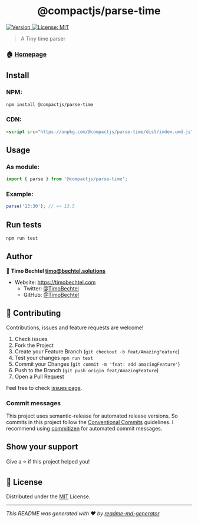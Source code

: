<h1 align="center">@compactjs/parse-time</h1>
<p>
  <a href="https://www.npmjs.com/package/@compactjs/parse-time" target="_blank">
    <img alt="Version" src="https://img.shields.io/npm/v/@compactjs/parse-time.svg">
  </a>
  <a href="https://github.com/CompactJS/parse-time/blob/master/LICENSE" target="_blank">
    <img alt="License: MIT" src="https://img.shields.io/github/license/CompactJS/parse-time" />
  </a>
</p>

> A Tiny time parser
>
> >

### 🏠 [Homepage](https://github.com/CompactJS/parse-time#readme)

## Install

### NPM:

```sh
npm install @compactjs/parse-time
```

### CDN:

```html
<script src="https://unpkg.com/@compactjs/parse-time/dist/index.umd.js"></script>
```

## Usage

### As module:

```javascript
import { parse } from '@compactjs/parse-time';
```

### Example:

```javascript
parse('13:30'); // => 13.5
```

## Run tests

```sh
npm run test
```

## Author

👤 **Timo Bechtel <timo@bechtel.solutions>**

- Website: https://timobechtel.com
  - Twitter: [@TimoBechtel](https://twitter.com/TimoBechtel)
  - GitHub: [@TimoBechtel](https://github.com/TimoBechtel)

## 🤝 Contributing

Contributions, issues and feature requests are welcome!<br />

1. Check issues
1. Fork the Project
1. Create your Feature Branch (`git checkout -b feat/AmazingFeature`)
1. Test your changes `npm run test`
1. Commit your Changes (`git commit -m 'feat: add amazingFeature'`)
1. Push to the Branch (`git push origin feat/AmazingFeature`)
1. Open a Pull Request

Feel free to check [issues page](https://github.com/CompactJS/parse-time/issues).

### Commit messages

This project uses semantic-release for automated release versions. So commits in this project follow the [Conventional Commits](https://www.conventionalcommits.org/en/v1.0.0-beta.2/) guidelines. I recommend using [commitizen](https://github.com/commitizen/cz-cli) for automated commit messages.

## Show your support

Give a ⭐️ if this project helped you!

## 📝 License

Distributed under the [MIT](https://github.com/CompactJS/parse-time/blob/master/LICENSE) License.

---

_This README was generated with ❤️ by [readme-md-generator](https://github.com/kefranabg/readme-md-generator)_
